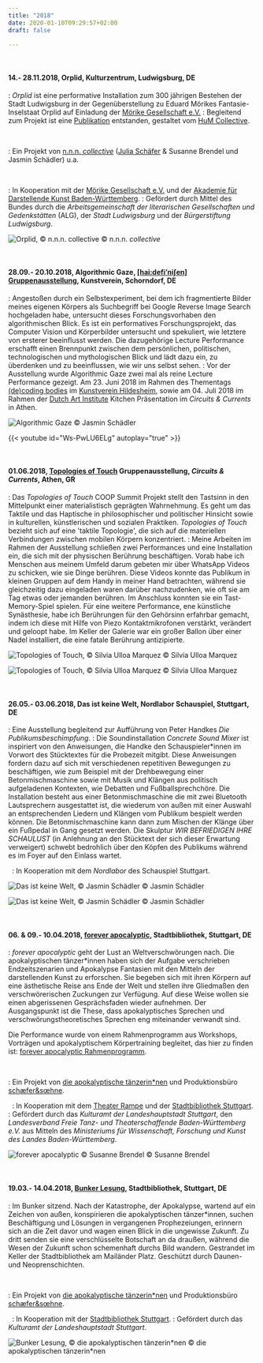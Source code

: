 ```yaml
---
title: "2018"
date: 2020-01-10T09:29:57+02:00
draft: false

---
```

&nbsp;

#### **14.- 28.11.2018, Orplid, Kulturzentrum, Ludwigsburg, DE**
:  *Orplid*​ ist eine performative Installation zum 300 jährigen Bestehen der Stadt Ludwigsburg in der Gegenüberstellung zu Eduard Mörikes Fantasie-Inselstaat Orplid auf Einladung der [Mörike Gesellschaft e.V.](http://www.moerike-gesellschaft.de/) 
:   Begleitend zum Projekt ist eine [Publikation](http://www.moerike-gesellschaft.de/Downloads/MoerikeOrplidInstallationOkt2018.pdf) entstanden, gestaltet vom [HuM Collective](https://hum-co.de/).

&nbsp;

:   Ein Projekt von [n.n.n. *collective*](https://www.instagram.com/_____n.n.n.____/) ([Julia Schäfer](http://www.julia-schaefer.com/) & Susanne Brendel und Jasmin Schädler) u.a.

&nbsp;

:   In Kooperation mit der [Mörike Gesellschaft e.V.](http://www.moerike-gesellschaft.de/) und der [Akademie für Darstellende Kunst Baden-Württemberg](https://adk-bw.de/veranstaltung/eduard-moerikes-orplid-auf-der-suche-nach-der-utopischen-stadt/).
:   Gefördert durch Mittel des Bundes durch die *Arbeitsgemeinschaft der literarischen Gesellschaften und Gedenkstätten* (ALG), der *Stadt Ludwigsburg* und der *Bürgerstiftung Ludwigsburg*.

![Orplid, © n.n.n. *collective*](/upcoming/orplid.png)
© n.n.n. *collective*

&nbsp;

#### **28.09.- 20.10.2018, Algorithmic Gaze, [\[hai:defi’ni∫en\] Gruppenausstellung](https://www.kunstverein-schorndorf.de/kopie-von-die-lithografie), Kunstverein, Schorndorf, DE**
:   Angestoßen durch ein Selbstexperiment, bei dem ich fragmentierte Bilder meines eigenen Körpers als Suchbegriff bei Google Reverse Image Search hochgeladen habe, untersucht dieses Forschungsvorhaben den algorithmischen Blick. Es ist ein performatives Forschungsprojekt, das Computer Vision und Körperbilder untersucht und spekuliert, wie letztere von ersterer beeinflusst werden. Die dazugehörige Lecture Performance erschafft einen Brennpunkt zwischen dem persönlichen, politischen, technologischen und mythologischen Blick und lädt dazu ein, zu überdenken und zu beeinflussen, wie wir uns selbst sehen.
:   Vor der Ausstellung wurde Algorithmic Gaze zwei mal als reine Lecture Performance gezeigt. Am 23. Juni 2018 im Rahmen des Thementags [(de)coding bodies](https://www.facebook.com/events/1857621034530701/?acontext=%7B%22event_action_history%22%3A[%7B%22mechanism%22%3A%22search_results%22%2C%22surface%22%3A%22search%22%7D]%7D) im [Kunstverein Hildesheim](https://www.kunstverein-hildesheim.de/), sowie am 04. Juli 2018 im Rahmen der [Dutch Art Institute](https://dutchartinstitute.eu/) Kitchen Präsentation im *Circuits & Currents* in Athen.

![Algorithmic Gaze](/upcoming/ag.png)
© Jasmin Schädler

{{< youtube id="Ws-PwLU6ELg" autoplay="true" >}}

&nbsp;

#### **01.06.2018, [Topologies of Touch](https://dutchartinstitute.eu/page/10207/2017-2018-coop-study-group-topologies-of-touch-florian-gottke-marianna-maruy) Gruppenausstellung, *Circuits & Currents*, Athen, GR**
:   Das *Topologies of Touch* COOP Summit Projekt stellt den Tastsinn in den Mittelpunkt einer materialistisch geprägten Wahrnehmung. Es geht um das Taktile und das Haptische in philosophischer und politischer Hinsicht sowie in kulturellen, künstlerischen und sozialen Praktiken. *Topologies of Touch* bezieht sich auf eine 'taktile Topologie', die sich auf die materiellen Verbindungen zwischen mobilen Körpern konzentriert.
:   Meine Arbeiten im Rahmen der Ausstellung schließen zwei Performances und eine Installation ein, die sich mit der physischen Berührung beschäftigen. Vorab habe ich Menschen aus meinem Umfeld darum gebeten mir über WhatsApp Videos zu schicken, wie sie Dinge berühren. Diese Videos konnte das Publikum in kleinen Gruppen auf dem Handy in meiner Hand betrachten, während sie gleichzeitig dazu eingeladen waren darüber nachzudenken, wie oft sie am Tag etwas oder jemanden berühren. Im Anschluss konnten sie ein Tast-Memory-Spiel spielen.
Für eine weitere Performance, ene künstliche Synästhesie, habe ich Berührungen für den Gehörsinn erfahrbar gemacht, indem ich diese mit Hilfe von Piezo Kontaktmikrofonen verstärkt, verändert und geloopt habe. 
Im Keller der Galerie war ein großer Ballon über einer Nadel installiert, die eine fatale Berührung antizipierte.

![Topologies of Touch, © Silvia Ulloa Marquez](/upcoming/tt1.png)
© Silvia Ulloa Marquez

![Topologies of Touch, © Silvia Ulloa Marquez](/upcoming/tt2.png)
© Silvia Ulloa Marquez

&nbsp;

#### **26.05.- 03.06.2018, Das ist keine Welt, Nordlabor Schauspiel, Stuttgart, DE**
:   Eine Ausstellung begleitend zur Aufführung von Peter Handkes *Die
Publikumsbeschimpfung*.
:   Die Soundinstallation *Concrete Sound Mixer* ist inspiriert von den Anweisungen, die Handke den Schauspieler\*innen im Vorwort des Stücktextes für die Probezeit mitgibt. Diese Anweisungen fordern dazu auf sich mit verschiedenen repetitiven Bewegungen zu beschäftigen, wie zum Beispiel mit der Drehbewegung einer Betonmischmaschine sowie mit Musik und Klängen aus politisch aufgeladenen Kontexten, wie Debatten und Fußballsprechchöre. Die Installation besteht aus einer Betonmischmaschine die mit zwei Bluetooth Lautsprechern ausgestattet ist, die wiederum von außen mit einer Auswahl an entsprechenden Liedern und Klängen vom Publikum bespielt werden können. Die Betonmischmaschine kann dann zum Mischen der Klänge über ein Fußpedal in Gang gesetzt werden.
Die Skulptur *WIR BEFRIEDIGEN IHRE SCHAULUST* (in Anlehnung an den Stücktext der sich dieser Erwartung verweigert) schwebt bedrohlich über den Köpfen des Publikums während es im Foyer auf den Einlass wartet.

&nbsp;
:   In Kooperation mit dem *Nordlabor* des Schauspiel Stuttgart.

![Das ist keine Welt, © Jasmin Schädler](/upcoming/nord21.png)
© Jasmin Schädler

![Das ist keine Welt, © Jasmin Schädler](/upcoming/nord22.png)
© Jasmin Schädler

&nbsp;

#### **06. & 09.- 10.04.2018, [forever apocalyptic](https://www.apocalypse.dance/projekte/forever-apocalyptic), Stadtbibliothek, Stuttgart, DE**
:  *forever apocalyptic* geht der Lust an Weltverschwörungen nach. Die apokalyptischen tänzer\*innen haben sich der Aufgabe verschrieben Endzeitszenarien und Apokalypse Fantasien mit den Mitteln der darstellenden Kunst zu erforschen. Sie begeben sich mit ihren Körpern auf eine ästhetische Reise ans Ende der Welt und stellen ihre Gliedmaßen den verschwörerischen Zuckungen zur Verfügung. Auf diese Weise wollen sie einen abgerissenen Gesprächsfaden wieder aufnehmen. Der Ausgangspunkt ist die These, dass apokalyptisches Sprechen und verschwörungstheoretisches Sprechen eng miteinander verwandt sind.

Die Performance wurde von einem Rahmenprogramm aus Workshops, Vorträgen und apokalyptischem Körpertraining begleitet, das hier zu finden ist: [forever apocalyptic Rahmenprogramm](https://www.apocalypse.dance/projekte/forever-apocalyptic-rahmenprogramm).

&nbsp;

:   Ein Projekt von [die apokalyptische tänzerin*nen](https://www.apocalypse.dance/) und Produktionsbüro [schæfer&sœhne](http://www.ae-oe.de/).

&nbsp;
:   In Kooperation mit dem [Theater Rampe](https://theaterrampe.de/stuecke/forever-apocalyptic/) und der [Stadtbibliothek Stuttgart](http://www1.stuttgart.de/stadtbibliothek/).
:   Gefördert durch das *Kulturamt der Landeshauptstadt Stuttgart*, den *Landesverband Freie Tanz- und Theaterschaffende Baden-Württemberg e.V.* aus Mitteln des *Ministeriums für Wissenschaft, Forschung und Kunst des Landes Baden-Württemberg*.

![forever apocalyptic © Susanne Brendel](/upcoming/fa2.png)
© Susanne Brendel

&nbsp;

#### **19.03.- 14.04.2018, [Bunker Lesung](https://www.apocalypse.dance/projekte/bunker-lesung), Stadtbibliothek, Stuttgart, DE**
:   Im Bunker sitzend. Nach der Katastrophe, der Apokalypse, wartend auf ein Zeichen von außen, konspirieren die apokalyptischen tänzer*innen, suchen Beschäftigung und Lösungen in vergangenen Prophezeiungen, erinnern sich an die Zeit davor und wagen einen Blick in die ungewisse Zukunft. Zu dritt senden sie eine verschlüsselte Botschaft an da draußen, während die Wesen der Zukunft schon schemenhaft durchs Bild wandern.
Gestrandet im Keller der Stadtbibliothek am Mailänder Platz. Geschützt durch Daunen- und Neoprenschichten.

&nbsp;

:   Ein Projekt von [die apokalyptische tänzerin*nen](https://www.apocalypse.dance/) und Produktionsbüro [schæfer&sœhne](http://www.ae-oe.de/).

&nbsp;
:   In Kooperation mit der [Stadtbibliothek Stuttgart](http://www1.stuttgart.de/stadtbibliothek/).
:   Gefördert durch das *Kulturamt der Landeshauptstadt Stuttgart*.

![Bunker Lesung, © die apokalyptischen tänzerin\*nen](/upcoming/bunker.png)
© die apokalyptischen tänzerin\*nen